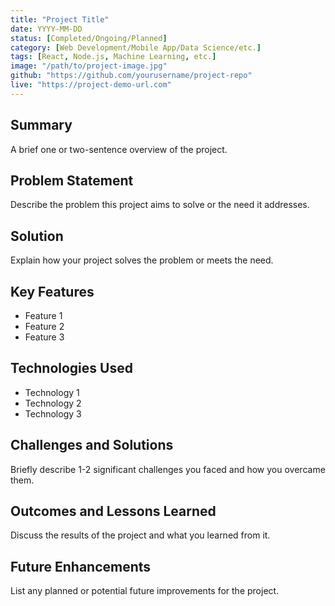 ```yaml
---
title: "Project Title"
date: YYYY-MM-DD
status: [Completed/Ongoing/Planned]
category: [Web Development/Mobile App/Data Science/etc.]
tags: [React, Node.js, Machine Learning, etc.]
image: "/path/to/project-image.jpg"
github: "https://github.com/yourusername/project-repo"
live: "https://project-demo-url.com"
---
```


## Summary
A brief one or two-sentence overview of the project.

## Problem Statement
Describe the problem this project aims to solve or the need it addresses.

## Solution
Explain how your project solves the problem or meets the need.

## Key Features
- Feature 1
- Feature 2
- Feature 3

## Technologies Used
- Technology 1
- Technology 2
- Technology 3

## Challenges and Solutions
Briefly describe 1-2 significant challenges you faced and how you overcame them.

## Outcomes and Lessons Learned
Discuss the results of the project and what you learned from it.

## Future Enhancements
List any planned or potential future improvements for the project.